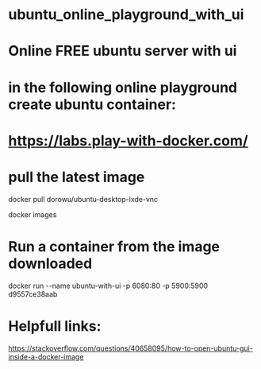 # ubuntu_online_playground_with_ui 
# Online FREE ubuntu server with ui

# in the following online playground create ubuntu container:
# https://labs.play-with-docker.com/

# pull the latest image
docker pull dorowu/ubuntu-desktop-lxde-vnc

docker images

# Run a container from the image downloaded 
docker run --name ubuntu-with-ui -p 6080:80 -p 5900:5900 d9557ce38aab

# Helpfull links:
https://stackoverflow.com/questions/40658095/how-to-open-ubuntu-gui-inside-a-docker-image



